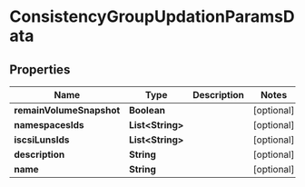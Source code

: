 

# ConsistencyGroupUpdationParamsData


## Properties

Name | Type | Description | Notes
------------ | ------------- | ------------- | -------------
**remainVolumeSnapshot** | **Boolean** |  |  [optional]
**namespacesIds** | **List&lt;String&gt;** |  |  [optional]
**iscsiLunsIds** | **List&lt;String&gt;** |  |  [optional]
**description** | **String** |  |  [optional]
**name** | **String** |  |  [optional]



